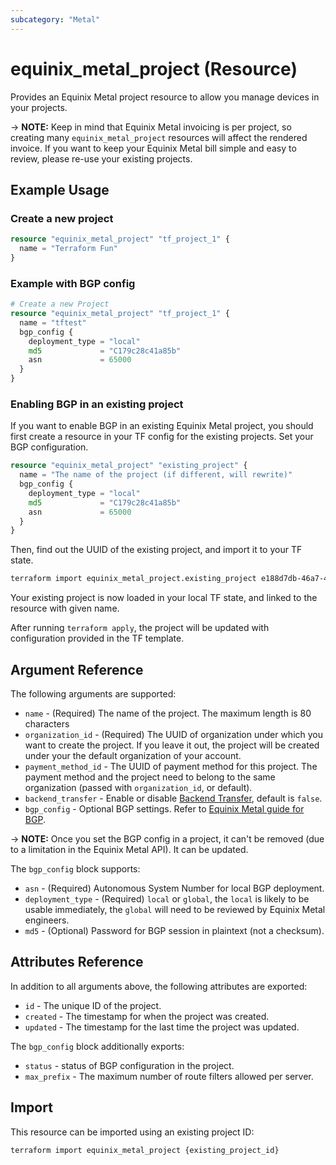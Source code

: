 ```yaml
---
subcategory: "Metal"
---
```


# equinix_metal_project (Resource)

Provides an Equinix Metal project resource to allow you manage devices in your projects.

-> **NOTE:** Keep in mind that Equinix Metal invoicing is per project, so creating many `equinix_metal_project` resources will affect the rendered invoice. If you want to keep your Equinix Metal bill simple and easy to review, please re-use your existing projects.

## Example Usage

### Create a new project

```terraform
resource "equinix_metal_project" "tf_project_1" {
  name = "Terraform Fun"
}
```

### Example with BGP config

```terraform
# Create a new Project
resource "equinix_metal_project" "tf_project_1" {
  name = "tftest"
  bgp_config {
    deployment_type = "local"
    md5             = "C179c28c41a85b"
    asn             = 65000
  }
}
```

### Enabling BGP in an existing project

If you want to enable BGP in an existing Equinix Metal project, you should first create a resource in your TF config for the existing projects. Set your BGP configuration.

```terraform
resource "equinix_metal_project" "existing_project" {
  name = "The name of the project (if different, will rewrite)"
  bgp_config {
    deployment_type = "local"
    md5             = "C179c28c41a85b"
    asn             = 65000
  }
}
```

Then, find out the UUID of the existing project, and import it to your TF state.

```sh
terraform import equinix_metal_project.existing_project e188d7db-46a7-46cb-8969-e63ec22695d5
```

Your existing project is now loaded in your local TF state, and linked to the resource with given name.

After running `terraform apply`, the project will be updated with configuration provided in the TF template.

## Argument Reference

The following arguments are supported:

* `name` - (Required) The name of the project. The maximum length is 80 characters
* `organization_id` - (Required) The UUID of organization under which you want to create the project. If you leave it out, the project will be created under your the default organization of your account.
* `payment_method_id` - The UUID of payment method for this project. The payment method and the project need to belong to the same organization (passed with `organization_id`, or default).
* `backend_transfer` - Enable or disable [Backend Transfer](https://deploy.equinix.com/developers/docs/metal/networking/backend-transfer/), default is `false`.
* `bgp_config` - Optional BGP settings. Refer to [Equinix Metal guide for BGP](https://deploy.equinix.com/developers/docs/metal/bgp/bgp-on-equinix-metal/).

-> **NOTE:** Once you set the BGP config in a project, it can't be removed (due to a limitation in the Equinix Metal API). It can be updated.

The `bgp_config` block supports:

* `asn` - (Required) Autonomous System Number for local BGP deployment.
* `deployment_type` - (Required) `local` or `global`, the `local` is likely to be usable immediately, the `global` will need to be reviewed by Equinix Metal engineers.
* `md5` - (Optional) Password for BGP session in plaintext (not a checksum).

## Attributes Reference

In addition to all arguments above, the following attributes are exported:

* `id` - The unique ID of the project.
* `created` - The timestamp for when the project was created.
* `updated` - The timestamp for the last time the project was updated.

The `bgp_config` block additionally exports:

* `status` - status of BGP configuration in the project.
* `max_prefix` - The maximum number of route filters allowed per server.

## Import

This resource can be imported using an existing project ID:

```sh
terraform import equinix_metal_project {existing_project_id}
```
